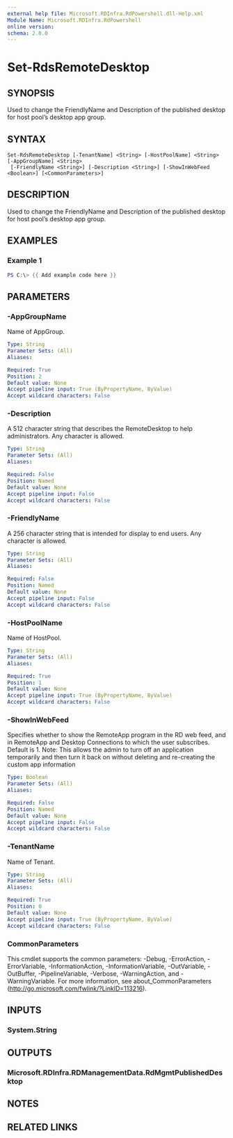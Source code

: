 ```yaml
---
external help file: Microsoft.RDInfra.RdPowershell.dll-Help.xml
Module Name: Microsoft.RDInfra.RdPowershell
online version:
schema: 2.0.0
---
```


# Set-RdsRemoteDesktop

## SYNOPSIS
Used to change the FriendlyName and Description of the published desktop for host pool’s desktop app group. 

## SYNTAX

```
Set-RdsRemoteDesktop [-TenantName] <String> [-HostPoolName] <String> [-AppGroupName] <String>
 [-FriendlyName <String>] [-Description <String>] [-ShowInWebFeed <Boolean>] [<CommonParameters>]
```

## DESCRIPTION
Used to change the FriendlyName and Description of the published desktop for host pool’s desktop app group. 

## EXAMPLES

### Example 1
```powershell
PS C:\> {{ Add example code here }}
```

## PARAMETERS

### -AppGroupName
Name of AppGroup.

```yaml
Type: String
Parameter Sets: (All)
Aliases:

Required: True
Position: 2
Default value: None
Accept pipeline input: True (ByPropertyName, ByValue)
Accept wildcard characters: False
```

### -Description
A 512 character string that describes the RemoteDesktop to help administrators. Any character is allowed.

```yaml
Type: String
Parameter Sets: (All)
Aliases:

Required: False
Position: Named
Default value: None
Accept pipeline input: False
Accept wildcard characters: False
```

### -FriendlyName
A 256 character string that is intended for display to end users. Any character is allowed. 

```yaml
Type: String
Parameter Sets: (All)
Aliases:

Required: False
Position: Named
Default value: None
Accept pipeline input: False
Accept wildcard characters: False
```

### -HostPoolName
Name of HostPool.

```yaml
Type: String
Parameter Sets: (All)
Aliases:

Required: True
Position: 1
Default value: None
Accept pipeline input: True (ByPropertyName, ByValue)
Accept wildcard characters: False
```

### -ShowInWebFeed
Specifies whether to show the RemoteApp program in the RD web feed, and in RemoteApp and Desktop Connections to which the user subscribes. Default is 1. Note: This allows the admin to turn off an application temporarily and then turn it back on without deleting and re-creating the custom app information 

```yaml
Type: Boolean
Parameter Sets: (All)
Aliases:

Required: False
Position: Named
Default value: None
Accept pipeline input: False
Accept wildcard characters: False
```

### -TenantName
Name of Tenant.

```yaml
Type: String
Parameter Sets: (All)
Aliases:

Required: True
Position: 0
Default value: None
Accept pipeline input: True (ByPropertyName, ByValue)
Accept wildcard characters: False
```

### CommonParameters
This cmdlet supports the common parameters: -Debug, -ErrorAction, -ErrorVariable, -InformationAction, -InformationVariable, -OutVariable, -OutBuffer, -PipelineVariable, -Verbose, -WarningAction, and -WarningVariable. For more information, see about_CommonParameters (http://go.microsoft.com/fwlink/?LinkID=113216).

## INPUTS

### System.String

## OUTPUTS

### Microsoft.RDInfra.RDManagementData.RdMgmtPublishedDesktop

## NOTES

## RELATED LINKS
